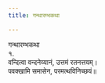 ```yaml
---
title: गन्थारम्भकथा

---
```

गन्थारम्भकथा  
१.  
वन्दित्वा वन्दनेय्यानं, उत्तमं रतनत्तयम्।  
पवक्खामि समासेन, परमत्थविनिच्छयं॥  